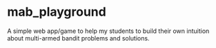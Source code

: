 # mab_playground
A simple web app/game to help my students to build their own intuition about multi-armed bandit problems and solutions.
